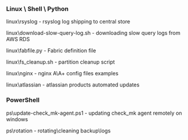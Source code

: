 ### Linux \ Shell \ Python
linux\rsyslog - rsyslog log shipping to central store

linux\download-slow-query-log.sh - downloading slow query logs from AWS RDS

linux\fabfile.py - Fabric definition file

linux\fs_cleanup.sh - partition cleanup script

linux\nginx - nginx A\A+ config files examples

linux\atlassian - atlassian products automated updates

### PowerShell

ps\update-check_mk-agent.ps1 - updating check_mk agent remotely on windows

ps\rotation - rotating\cleaning backup\logs
